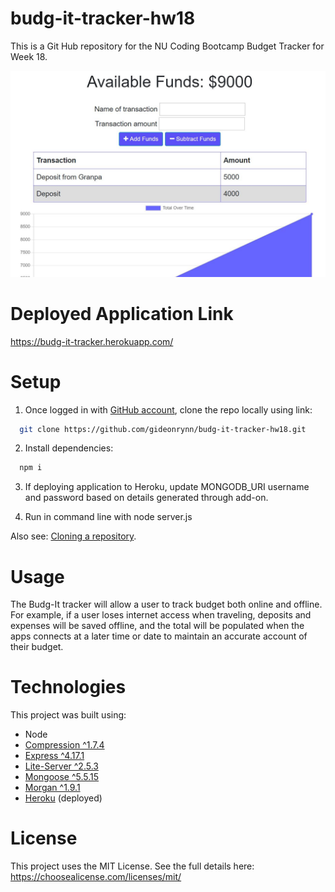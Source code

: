 # budg-it-tracker-hw18
This is a Git Hub repository for the NU Coding Bootcamp Budget Tracker for Week 18.


![budg it screenshot](public/images/budgittracker.JPG)

# Deployed Application Link
https://budg-it-tracker.herokuapp.com/


# Setup

1. Once logged in with [GitHub account](https://github.login/), clone the repo locally using link:

  ```sh
    git clone https://github.com/gideonrynn/budg-it-tracker-hw18.git
  ```

2. Install dependencies:
```sh
  npm i
```

3. If deploying application to Heroku, update MONGODB_URI username and password based on details generated through add-on.

4. Run in command line with node server.js


Also see: [Cloning a repository](https://help.github.com/en/github/creating-cloning-and-archiving-repositories/cloning-a-repository).


# Usage

The Budg-It tracker will allow a user to track budget both online and offline. For example, if a user loses internet access when traveling, deposits and expenses will be saved offline, and the total will be populated when the apps connects at a later time or date to maintain an accurate account of their budget.


# Technologies

This project was built using:

  - Node
  - [Compression ^1.7.4](https://www.npmjs.com/package/compression)
  - [Express ^4.17.1](https://www.npmjs.com/package/express)
  - [Lite-Server ^2.5.3](https://www.npmjs.com/package/lite-server)
  - [Mongoose ^5.5.15](https://www.npmjs.com/package/mongoose)
  - [Morgan ^1.9.1](https://www.npmjs.com/package/morgan)
  - [Heroku](https://www.heroku.com) (deployed)


# License

This project uses the MIT License. See the full details here: https://choosealicense.com/licenses/mit/ 
